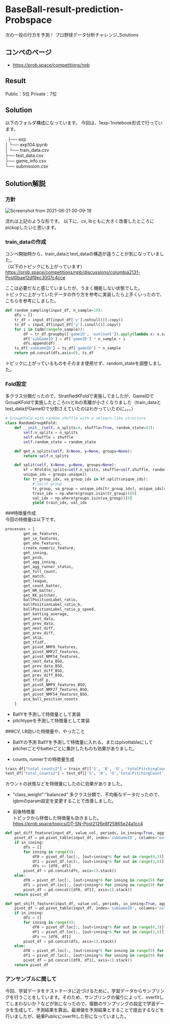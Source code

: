 # BaseBall-result-prediction-Probspace  
次の一投の行方を予測！ プロ野球データ分析チャレンジ_Solutions

## コンペのページ  
* https://prob.space/competitions/npb

## Result  
Public：5位
Private：7位

## Solution

以下のフォルダ構成になっています。
今回は、1exp-1notebook形式で行っています。

.
├── exp  
│ └── exp104.ipynb  
│
└── train_data.csv  
├── test_data.csv  
├── game_info.csv  
└── submission.csv    


## Solution解説  

### 方針  
![Screenshot from 2021-06-21 00-09-19](https://user-images.githubusercontent.com/46860245/122679212-f4a45c80-d224-11eb-955d-43344930a783.png)

流れは上記のような形です。
以下に、cv, lbともに大きく改善したところにpickupしたいと思います。

### train_dataの作成  
コンペ開始時から、train_dataとtest_dataの構造が違うことが気になっていました。  
（以下のトピックにも上がっています）  
https://prob.space/competitions/npb/discussions/columbia2131-Post0bae12df9ec3007c4cce  

ここは必要だなと感じていましたが、うまく機能しない状態でした。  
トピックに上がっていたデータの作り方を参考に実装したら上手くいったので、こちらを参考にしました。  
```python
def random_sampling(input_df, n_sample=10):
    dfs = []
    tr_df = input_df[input_df['y'].notnull()].copy()
    ts_df = input_df[input_df['y'].isnull()].copy()
    for i in tqdm(range(n_sample)):
        df = tr_df.groupby(['gameID', 'outCount']).apply(lambda x: x.sample(n=1, random_state=i+30)).reset_index(drop=True)
        df['subGameID'] = df['gameID'] * n_sample + i
        dfs.append(df)
    ts_df['subGameID'] = ts_df['gameID'] * n_sample
    return pd.concat(dfs,axis=0), ts_df
```

トピックに上がっているものをそのまま使用せず、random_stateを調整しました。

### Fold設定  
多クラス分類だったので、StratifiedKFoldで実施してましたが、GameIDでGroupKFoldで実施したところcvとlbの乖離が小さくなりました（train_dataとtest_dataがGameIDで分割さえていたのはわかっていたのに。。。）

```python
# GroupKFold with random shuffle with a sklearn-like structure
class RandomGroupKFold:
    def __init__(self, n_splits=4, shuffle=True, random_state=42):
        self.n_splits = n_splits
        self.shuffle = shuffle
        self.random_state = random_state

    def get_n_splits(self, X=None, y=None, groups=None):
        return self.n_splits

    def split(self, X=None, y=None, groups=None):
        kf = KFold(n_splits=self.n_splits, shuffle=self.shuffle, random_state=self.random_state)
        unique_ids = groups.unique()
        for tr_group_idx, va_group_idx in kf.split(unique_ids):
            # split group
            tr_group, va_group = unique_ids[tr_group_idx], unique_ids[va_group_idx]
            train_idx = np.where(groups.isin(tr_group))[0]
            val_idx = np.where(groups.isin(va_group))[0]
            yield train_idx, val_idx
```

###特徴量作成  
今回の特徴量は以下です。  
```python
processes = [
        get_oe_features,
        get_ce_features,
        get_ohe_features,
        create_numeric_feature,
        get_inning,
        get_pvsb,
        get_agg_inning,
        get_agg_runner_status,
        get_full_count,
        get_match,
        get_league,
        get_count_batter,
        get_HR_batter,
        get_KK_pitcher,
        ballPositionLabel_ratio,
        ballPositionLabel_ratio_b,
        ballPositionLabel_ratio_p_speed,
        get_batting_average,
        get_next_data,
        get_prev_data,
        get_next_diff,
        get_prev_diff,
        get_skip,
        get_tfidf,
        get_pivot_NMF9_features,
        get_pivot_NMF27_features,
        get_pivot_NMF54_features,
        get_next_data_BSO,
        get_prev_data_BSO,
        get_next_diff_BSO,
        get_prev_diff_BSO,
        get_tfidf_p,
        get_pivot_NMF9_features_BSO,
        get_pivot_NMF27_features_BSO,
        get_pivot_NMF54_features_BSO,
        pca_ball_position_counts
    ]

```
* BallYを予測して特徴量として実装
* pitchtypeを予測して特徴量として実装

###CV, LB効いた特徴量や、やったこと
* BallYの予測
BallYを予測して特徴量に入れる。またはpivottableにしてpitcherごとやbatterごとに集計したものも効果がありました。  

* counts, runnerでの特徴量生成
```python
train_df["total_counts2"] = train_df[['S', 'B', 'O', 'totalPitchingCount']].apply(lambda x: '{}-{}-{}-{}'.format(x[0], x[1], x[2],x[3]),axis=1)
test_df["total_counts2"] = test_df[['S', 'B', 'O','totalPitchingCount']].apply(lambda x: '{}-{}-{}-{}'.format(x[0], x[1], x[2],x[3]),axis=1)

```
カウントの状態などを特徴量にしたのに効果がありました。  

* "class_weight":"balanced"
多クラス分類で、不均衡なデータだったので、lgbmのparam設定を変更することで改善しました。

* 前後特徴量  
トピックから拝借した特徴量も効きました。  
https://prob.space/topics/DT-SN-Post2126e8f25865e24a1cc4  

```python
def get_diff_feature(input_df, value_col, periods, in_inning=True, aggfunc=np.median):
    pivot_df = pd.pivot_table(input_df, index='subGameID', columns='outCount', values=value_col, aggfunc=aggfunc)
    if in_inning:
        dfs = []
        for inning in range(9):
            df0 = pivot_df.loc[:, [out+inning*6 for out in range(0,3)]].diff(periods, axis=1)
            df1 = pivot_df.loc[:, [out+inning*6 for out in range(3,6)]].diff(periods, axis=1)
            dfs += [df0, df1]
        pivot_df = pd.concat(dfs, axis=1).stack()
    else:
        df0 = pivot_df.loc[:, [out+inning*6 for inning in range(9) for out in range(0,3)]].diff(periods, axis=1)
        df1 = pivot_df.loc[:, [out+inning*6 for inning in range(9) for out in range(3,6)]].diff(periods, axis=1)
        pivot_df = pd.concat([df0, df1], axis=1).stack()
    return pivot_df

def get_shift_feature(input_df, value_col, periods, in_inning=True, aggfunc=np.median):
    pivot_df = pd.pivot_table(input_df, index='subGameID', columns='outCount', values=value_col, aggfunc=aggfunc)
    if in_inning:
        dfs = []
        for inning in range(9):
            df0 = pivot_df.loc[:, [out+inning*6 for out in range(0,3)]].shift(periods, axis=1)
            df1 = pivot_df.loc[:, [out+inning*6 for out in range(3,6)]].shift(periods, axis=1)
            dfs += [df0, df1]
        pivot_df = pd.concat(dfs, axis=1).stack()
    else:
        df0 = pivot_df.loc[:, [out+inning*6 for inning in range(9) for out in range(0,3)]].shift(periods, axis=1)
        df1 = pivot_df.loc[:, [out+inning*6 for inning in range(9) for out in range(3,6)]].shift(periods, axis=1)
        pivot_df = pd.concat([df0, df1], axis=1).stack()
    return pivot_df
```

### アンサンブルに関して  
今回、学習データをテストテータに近づけるために、学習データからサンプリングを行うことをしています。そのため、サンプリングの偏りによって、overfitしてしまわないか？などが気になったので、複数のサンプリングの設定で学習データを生成して、予測結果を算出。最瀕値を予測結果とすることで提出するなどを行いましたが、結果Publicにoverfitした形になっていました。